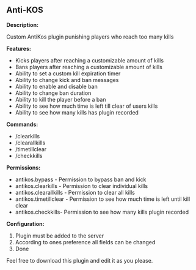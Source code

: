 ## Anti-KOS

**Description:**

Custom AntiKos plugin punishing players who reach too many kills

**Features:**

- Kicks players after reaching a customizable amount of kills
- Bans players after reaching a customizable amount of kills
- Ability to set a custom kill expiration timer
- Ability to change kick and ban messages
- Ability to enable and disable ban
- Ability to change ban duration
- Ability to kill the player before a ban
- Ability to see how much time is left till clear of users kills
- Ability to see how many kills has plugin recorded

**Commands:**

- /clearkills <Player>
- /clearallkills
- /timetillclear <player>
- /checkkills <player>

**Permissions:**

- antikos.bypass - Permission to bypass ban and kick
- antikos.clearkills - Permission to clear individual kills
- antikos.clearallkills - Permission to clear all kills
- antikos.timetillclear - Permission to see how much time is left until kill clear
- antikos.checkkills- Permission to see how many kills plugin recorded

**Configuration:**

1. Plugin must be added to the server
2. According to ones preference all fields can be changed
3. Done

Feel free to download this plugin and edit it as you please.